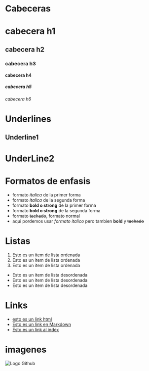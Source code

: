 # Cabeceras
# cabecera h1
## cabecera h2
### cabecera h3
#### cabecera h4
##### cabecera h5
###### cabecera h6

# Underlines
Underline1
----------
UnderLine2
==========

# Formatos de enfasis

- formato *italica* de la primer forma 
- formato _italica_ de la segunda forma
- formato **bold o strong** de la primer forma
- formato __bold o strong__ de la segunda forma
- formato ~~tachado~~, formato normal
- aqui pordemos usar *formato italico* pero tambien **bold** y ~~tachado~~

# Listas
1. Esto es un item de lista ordenada
2. Esto es un item de lista ordenada
3. Esto es un item de lista ordenada
- Esto es un item de lista desordenada
- Esto es un item de lista desordenada
- Esto es un item de lista desordenada


# Links
- <a href="www.google.com">esto es un link html </a>
- [Esto es un link en Markdown](http://www.google.com)
- [Esto es un link al index](index.html)

# imagenes 
![Logo Github](https://logos-marcas.com/wp-content/uploads/2020/11/GitHub-Logo.png)